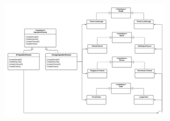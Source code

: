 ![AbstractFactoryDiagram](https://raw.githubusercontent.com/timpeihunghsieh/public-repo/main/cpp/design-patterns/factories-abstract-factory/assets/AbstractFactoryDiagram.png)